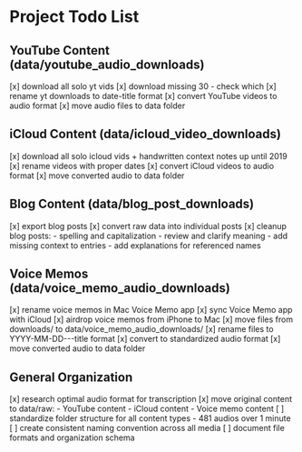 # Project Todo List

## YouTube Content (data/youtube_audio_downloads)

[x] download all solo yt vids
[x] download missing 30 - check which
[x] rename yt downloads to date-title format
[x] convert YouTube videos to audio format
[x] move audio files to data folder

## iCloud Content (data/icloud_video_downloads)

[x] download all solo icloud vids + handwritten context notes up until 2019
[x] rename videos with proper dates
[x] convert iCloud videos to audio format
[x] move converted audio to data folder

## Blog Content (data/blog_post_downloads)

[x] export blog posts
[x] convert raw data into individual posts
[x] cleanup blog posts: - spelling and capitalization - review and clarify meaning - add missing context to entries - add explanations for referenced names

## Voice Memos (data/voice_memo_audio_downloads)

[x] rename voice memos in Mac Voice Memo app
[x] sync Voice Memo app with iCloud
[x] airdrop voice memos from iPhone to Mac
[x] move files from downloads/ to data/voice_memo_audio_downloads/
[x] rename files to YYYY-MM-DD---title format
[x] convert to standardized audio format
[x] move converted audio to data folder

## General Organization

[x] research optimal audio format for transcription
[x] move original content to data/raw: - YouTube content - iCloud content - Voice memo content
[ ] standardize folder structure for all content types - 481 audios over 1 minute
[ ] create consistent naming convention across all media
[ ] document file formats and organization schema
